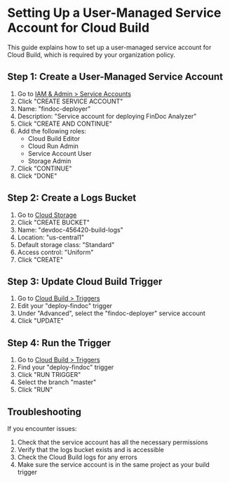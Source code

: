 # Setting Up a User-Managed Service Account for Cloud Build

This guide explains how to set up a user-managed service account for Cloud Build, which is required by your organization policy.

## Step 1: Create a User-Managed Service Account

1. Go to [IAM & Admin > Service Accounts](https://console.cloud.google.com/iam-admin/serviceaccounts)
2. Click "CREATE SERVICE ACCOUNT"
3. Name: "findoc-deployer"
4. Description: "Service account for deploying FinDoc Analyzer"
5. Click "CREATE AND CONTINUE"
6. Add the following roles:
   - Cloud Build Editor
   - Cloud Run Admin
   - Service Account User
   - Storage Admin
7. Click "CONTINUE"
8. Click "DONE"

## Step 2: Create a Logs Bucket

1. Go to [Cloud Storage](https://console.cloud.google.com/storage/browser)
2. Click "CREATE BUCKET"
3. Name: "devdoc-456420-build-logs"
4. Location: "us-central1"
5. Default storage class: "Standard"
6. Access control: "Uniform"
7. Click "CREATE"

## Step 3: Update Cloud Build Trigger

1. Go to [Cloud Build > Triggers](https://console.cloud.google.com/cloud-build/triggers)
2. Edit your "deploy-findoc" trigger
3. Under "Advanced", select the "findoc-deployer" service account
4. Click "UPDATE"

## Step 4: Run the Trigger

1. Go to [Cloud Build > Triggers](https://console.cloud.google.com/cloud-build/triggers)
2. Find your "deploy-findoc" trigger
3. Click "RUN TRIGGER"
4. Select the branch "master"
5. Click "RUN"

## Troubleshooting

If you encounter issues:

1. Check that the service account has all the necessary permissions
2. Verify that the logs bucket exists and is accessible
3. Check the Cloud Build logs for any errors
4. Make sure the service account is in the same project as your build trigger
